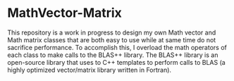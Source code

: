 # MathVector-Matrix
This repository is a work in progress to design my own Math vector and Math matrix classes that are both easy to use while at same time do not sacrifice performance. To accomplish this, I overload the math operators of each class to make calls to the BLAS++ library. The BLAS++ library is an open-source library that uses to C++ templates to perform calls to BLAS (a highly optimized vector/matrix library written in Fortran).
